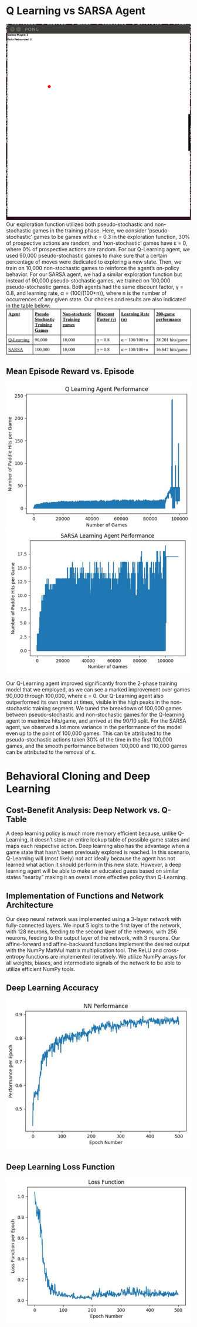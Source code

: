 # Q Learning vs SARSA Agent
![pong](aiplayer.gif)
Our exploration function utilized both pseudo-stochastic and non-stochastic games in the training
phase. Here, we consider ‘pseudo-stochastic’ games to be games with ε = 0.3 in the exploration
function, 30% of prospective actions are random, and ‘non-stochastic’ games have ε = 0, where
0% of prospective actions are random.
For our Q-Learning agent, we used 90,000 pseudo-stochastic games to make sure that a certain
percentage of moves were dedicated to exploring a new state. Then, we train on 10,000
non-stochastic games to reinforce the agent’s on-policy behavior. For our SARSA agent, we had
a similar exploration function but instead of 90,000 pseudo-stochastic games, we trained on
100,000 pseudo-stochastic games. Both agents had the same discount factor, γ = 0.8, and
learning rate, α = (100/(100+n)), where n is the number of occurrences of any given state.
Our choices and results are also indicated in the table below:
![Choices Table](choices.png)

## Mean Episode Reward vs. Episode

![mer q learning](merq.png)
![mer sarsa](mersarsa.png)

Our Q-Learning agent improved significantly from the 2-phase training model that we employed,
as we can see a marked improvement over games 90,000 through 100,000, where ε = 0. Our
Q-Learning agent also outperformed its own trend at times, visible in the high peaks in the
non-stochastic training segment. We tuned the breakdown of 100,000 games between
pseudo-stochastic and non-stochastic games for the Q-learning agent to maximize hits/game, and
arrived at the 90/10 split. For the SARSA agent, we observed a lot more variance in the
performance of the model even up to the point of 100,000 games. This can be attributed to the
pseudo-stochastic actions taken 30% of the time in the first 100,000 games, and the smooth
performance between 100,000 and 110,000 games can be attributed to the removal of ε.

# Behavioral Cloning and Deep Learning

## Cost-Benefit Analysis: Deep Network vs. Q-Table
A deep learning policy is much more memory efficient because, unlike Q-Learning, it doesn’t
store an entire lookup table of possible game states and maps each respective action. Deep
learning also has the advantage when a game state that hasn’t been previously explored is
reached. In this scenario, Q-Learning will (most likely) not act ideally because the agent has not
learned what action it should perform in this new state. However, a deep learning agent will be
able to make an educated guess based on similar states “nearby” making it an overall more
effective policy than Q-Learning.

## Implementation of Functions and Network Architecture
Our deep neural network was implemented using a 3-layer network with fully-connected layers.
We input 5 logits to the first layer of the network, with 128 neurons, feeding to the second layer
of the network, with 256 neurons, feeding to the output layer of the network, with 3 neurons. Our
affine-forward and affine-backward functions implement the desired output with the NumPy
MatMul matrix multiplication tool. The ReLU and cross-entropy functions are implemented
iteratively. We utilize NumPy arrays for all weights, biases, and intermediate signals of the
network to be able to utilize efficient NumPy tools.

## Deep Learning Accuracy
![deep acc](deepacc.png)

## Deep Learning Loss Function
![deep loss](deeploss.png)

